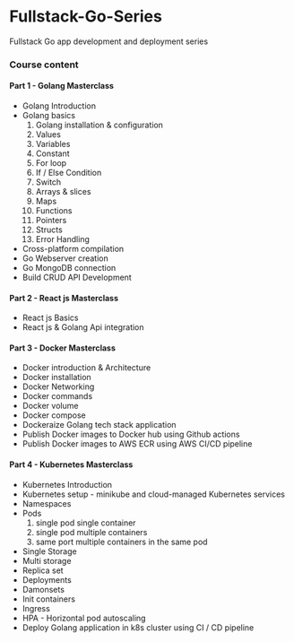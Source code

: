 # Fullstack-Go-Series
Fullstack Go app development and deployment series


### Course content

#### Part 1 - Golang Masterclass

- Golang Introduction
- Golang basics
    1. Golang installation & configuration
    2. Values
    3. Variables
    4. Constant
    5. For loop
    6. If / Else Condition
    7. Switch
    8. Arrays & slices
    9. Maps
    10. Functions
    11. Pointers
    12. Structs
    14. Error Handling
- Cross-platform compilation
- Go Webserver creation
- Go MongoDB connection
- Build CRUD API Development 

#### Part 2 - React js Masterclass

- React js Basics
- React js & Golang Api integration

#### Part 3 - Docker Masterclass

- Docker introduction & Architecture
- Docker installation
- Docker Networking
- Docker commands
- Docker volume
- Docker compose
- Dockeraize Golang tech stack application
- Publish Docker images to Docker hub using Github actions
- Publish Docker images to AWS ECR using AWS CI/CD pipeline

#### Part 4 -  Kubernetes Masterclass

- Kubernetes Introduction
- Kubernetes setup - minikube and cloud-managed Kubernetes services
- Namespaces
- Pods
    1. single pod single container
    2. single pod multiple containers
    3. same port multiple containers in the same pod
- Single Storage
- Multi storage
- Replica set
- Deployments
- Damonsets
- Init containers
- Ingress
- HPA - Horizontal pod autoscaling
- Deploy Golang application in k8s cluster using CI / CD pipeline


